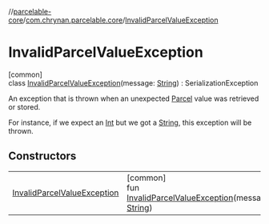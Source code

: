//[parcelable-core](../../../index.md)/[com.chrynan.parcelable.core](../index.md)/[InvalidParcelValueException](index.md)

# InvalidParcelValueException

[common]\
class [InvalidParcelValueException](index.md)(message: [String](https://kotlinlang.org/api/latest/jvm/stdlib/kotlin/-string/index.html)) : SerializationException

An exception that is thrown when an unexpected [Parcel](../-parcel/index.md) value was retrieved or stored.

For instance, if we expect an [Int](https://kotlinlang.org/api/latest/jvm/stdlib/kotlin/-int/index.html) but we got a [String](https://kotlinlang.org/api/latest/jvm/stdlib/kotlin/-string/index.html), this exception will be thrown.

## Constructors

| | |
|---|---|
| [InvalidParcelValueException](-invalid-parcel-value-exception.md) | [common]<br>fun [InvalidParcelValueException](-invalid-parcel-value-exception.md)(message: [String](https://kotlinlang.org/api/latest/jvm/stdlib/kotlin/-string/index.html)) |
